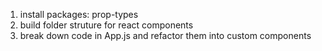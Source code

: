 1. install packages: prop-types
2. build folder struture for react components
3. break down code in App.js and refactor them into custom components